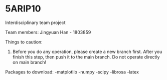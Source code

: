 # 5ARIP10
Interdisciplinary team project

Team members:
Jingyuan Han - 1803859


Things to caution:
1) Before you do any operation, please create a new branch first. After you finish this step, then push it to the main branch. Do not operate directly on main branch!

Packages to download:
-matplotlib
-numpy 
-scipy
-librosa
-latex